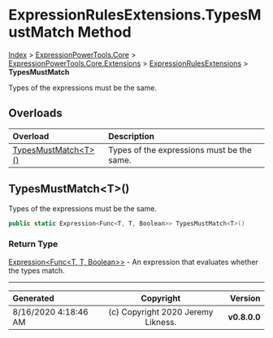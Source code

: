 ﻿# ExpressionRulesExtensions.TypesMustMatch Method

[Index](../index.md) > [ExpressionPowerTools.Core](ExpressionPowerTools.Core.a.md) > [ExpressionPowerTools.Core.Extensions](ExpressionPowerTools.Core.Extensions.n.md) > [ExpressionRulesExtensions](ExpressionPowerTools.Core.Extensions.ExpressionRulesExtensions.cs.md) > **TypesMustMatch**

Types of the expressions must be the same.

## Overloads

| Overload | Description |
| :-- | :-- |
| [TypesMustMatch&lt;T>()](#typesmustmatcht) | Types of the expressions must be the same. |
## TypesMustMatch&lt;T>()

Types of the expressions must be the same.

```csharp
public static Expression<Func<T, T, Boolean>> TypesMustMatch<T>()
```

### Return Type

 [Expression&lt;Func&lt;T, T, Boolean>>](https://docs.microsoft.com/dotnet/api/system.linq.expressions.expression-1)  - An expression that evaluates whether the types match.



---

| Generated | Copyright | Version |
| :-- | :-: | --: |
| 8/16/2020 4:18:46 AM | (c) Copyright 2020 Jeremy Likness. | **v0.8.0.0** |
